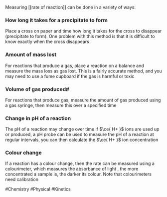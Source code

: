 Measuring [[rate of reaction]] can be done in a variety of ways:
### How long it takes for a precipitate to form
Place a cross on paper and time how long it takes for the cross to disappear (precipitate to form). One problem with this method is that it is difficult to know exactly when the cross disappears
### Amount of mass lost
For reactions that produce a gas, place a reaction on a balance and measure the mass loss as gas lost. This is a fairly accurate method, and you may need to use a fume cupboard if the gas is harmful or toxic
### Volume of gas produced#
For reactions that produce gas, measure the amount of gas produced using a gas syringe, then measure this over a specified time
### Change in pH of a reaction
The pH of a reaction may change over time if $\ce{ H+ }$ ions are used up or produced, a pH probe can be used to measure the pH of a reaction at regular intervals, you can then calculate the $\ce{ H+ }$ ion concentration
### Colour change
If a reaction has a colour change, then the rate can be measured using a colourimeter, which measures the absorbance of light , the more concentrated a sample is, the darker its colour. Note that colourimeters need calibration

#Chemistry #Physical #Kinetics